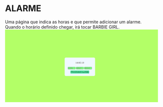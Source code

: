 # ALARME
Uma página que indica as horas e que permite adicionar um alarme. 
Quando o horário definido chegar, irá tocar BARBIE GIRL.
![image](PRINT.png)
